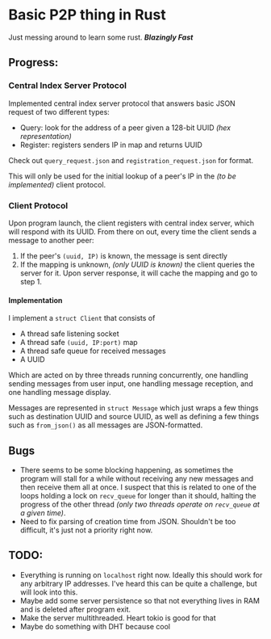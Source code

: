 # Basic P2P thing in Rust

Just messing around to learn some rust. ***Blazingly Fast***

## Progress:

### Central Index Server Protocol

Implemented central index server protocol that answers basic JSON request of two 
different types:

- Query: look for the address of a peer given a 128-bit UUID *(hex representation)*
- Register: registers senders IP in map and returns UUID

Check out `query_request.json` and `registration_request.json` for format.

This will only be used for the initial lookup of a peer's IP in the *(to be 
implemented)* client protocol.

### Client Protocol

Upon program launch, the client registers with central index server, which will
respond with its UUID. From there on out, every time the client sends a message
to another peer:

1. If the peer's `(uuid, IP)` is known, the message is sent directly
2. If the mapping is unknown, *(only UUID is known)* the client queries the 
server for it. Upon server response, it will cache the mapping and go to step 1.

#### Implementation

I implement a `struct Client` that consists of

- A thread safe listening socket
- A thread safe `(uuid, IP:port)` map
- A thread safe queue for received messages
- A UUID

Which are acted on by three threads running concurrently, one handling sending
messages from user input, one handling message reception, and one handling
message display.

Messages are represented in `struct Message` which just wraps a few things
such as destination UUID and source UUID, as well as defining a few things such
as `from_json()` as all messages are JSON-formatted.

## Bugs

- There seems to be some blocking happening, as sometimes the program will stall
for a while without receiving any new messages and then receive them all at
once. I suspect that this is related to one of the loops holding a lock on
`recv_queue` for longer than it should, halting the progress of the other thread
*(only two threads operate on `recv_queue` at a given time)*.
- Need to fix parsing of creation time from JSON. Shouldn't be too difficult, 
it's just not a priority right now.

## TODO:

- Everything is running on `localhost` right now. Ideally this should work for
any arbitrary IP addresses. I've heard this can be quite a challenge, but will
look into this.
- Maybe add some server persistence so that not everything lives in RAM and is
deleted after program exit.
- Make the server multithreaded. Heart tokio is good for that
- Maybe do something with DHT because cool

